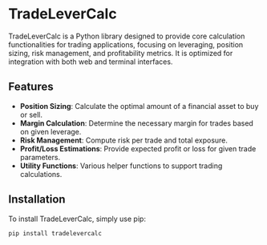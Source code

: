 # TradeLeverCalc

TradeLeverCalc is a Python library designed to provide core calculation functionalities for trading applications, focusing on leveraging, position sizing, risk management, and profitability metrics. It is optimized for integration with both web and terminal interfaces.

## Features

- **Position Sizing**: Calculate the optimal amount of a financial asset to buy or sell.
- **Margin Calculation**: Determine the necessary margin for trades based on given leverage.
- **Risk Management**: Compute risk per trade and total exposure.
- **Profit/Loss Estimations**: Provide expected profit or loss for given trade parameters.
- **Utility Functions**: Various helper functions to support trading calculations.

## Installation

To install TradeLeverCalc, simply use pip:

```bash
pip install tradelevercalc
